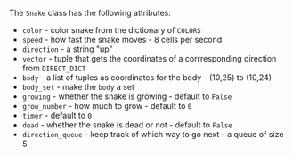 <!--title={Constructor for Snake}-->

<!--badges={Software Engineering:18,Python:30,Tinkerer:14}-->

<!--concepts={Class Variables, Invoke Init, Tuples}-->

The `Snake` class has the following attributes:

* `color` - color snake from the dictionary of `COLORS`
* `speed` - how fast the snake moves - 8 cells per second
* `direction` - a string "up"
* `vector` - tuple that gets the coordinates of a corrresponding direction from `DIRECT_DICT`
* `body` - a list of tuples as coordinates for the body - (10,25) to (10,24)
* `body_set` - make the `body` a set
* `growing` - whether the snake is growing - default to `False`
* `grow_number` - how much to grow - default to `0`
* `timer` - default to `0`
* `dead` - whether the snake is dead or not - default to `False`
* `direction_queue` - keep track of which way to go next - a queue of size 5